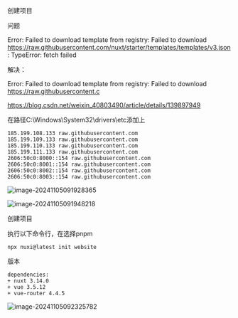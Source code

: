 创建项目

问题

Error: Failed to download template from registry: Failed to download https://raw.githubusercontent.com/nuxt/starter/templates/templates/v3.json: TypeError: fetch failed 



解决：

Error: Failed to download template from registry: Failed to download https://raw.githubusercontent.c

https://blog.csdn.net/weixin_40803490/article/details/139897949



在路径C:\Windows\System32\drivers\etc添加上

```
185.199.108.133 raw.githubusercontent.com
185.199.109.133 raw.githubusercontent.com
185.199.110.133 raw.githubusercontent.com
185.199.111.133 raw.githubusercontent.com
2606:50c0:8000::154 raw.githubusercontent.com
2606:50c0:8001::154 raw.githubusercontent.com
2606:50c0:8002::154 raw.githubusercontent.com
2606:50c0:8003::154 raw.githubusercontent.com
```

![image-20241105091928365](Untitled/image-20241105091928365.png)



![image-20241105091948218](Untitled/image-20241105091948218.png)







创建项目

执行以下命令行，在选择pnpm

```
npx nuxi@latest init website
```

版本

```
dependencies:
+ nuxt 3.14.0
+ vue 3.5.12
+ vue-router 4.4.5
```

![image-20241105092325782](Untitled/image-20241105092325782.png)

